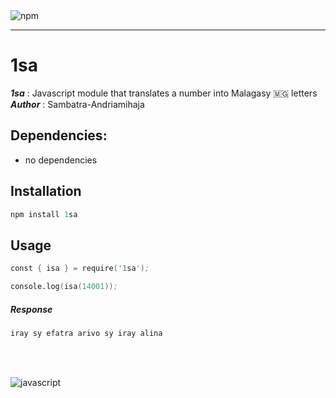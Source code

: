 <img align="center" src="https://cdn.jsdelivr.net/gh/devicons/devicon/icons/npm/npm-original-wordmark.svg" alt="npm" />

---

# 1sa
<p>
    <b><i>1sa</i></b> : Javascript module that translates a number into Malagasy 🇲🇬 letters
    </br>
    <b><i>Author</i></b> : Sambatra-Andriamihaja
</p>


## Dependencies:
- no dependencies

## Installation

```s
npm install 1sa
```
## Usage

```s
const { isa } = require('1sa');

console.log(isa(14001));
```

##### Response
```s
iray sy efatra arivo sy iray alina 
```
</br></br>

<img align="center" src="https://cdn.jsdelivr.net/gh/devicons/devicon/icons/javascript/javascript-original.svg" alt="javascript" />
          